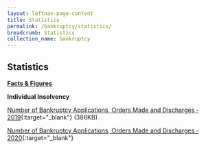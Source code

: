 ```yaml
---
layout: leftnav-page-content
title: Statistics
permalink: /bankruptcy/statistics/
breadcrumb: Statistics
collection_name: bankruptcy
---
```


Statistics
---

<u><b>Facts & Figures</b></u>

**Individual Insolvency**

[Number of Bankruptcy Applications, Orders Made and Discharges - 2019](/files/NumberofBankruptcyApplicationsOrdersMadeandDischarges(December19).pdf/){:target="_blank"} (386KB)

[Number of Bankruptcy Applications, Orders Made and Discharges - 2020](/files/NumberofBankruptcyApplicationsOrdersMadeandDischarges(March2020).pdf/){:target="_blank"} 

